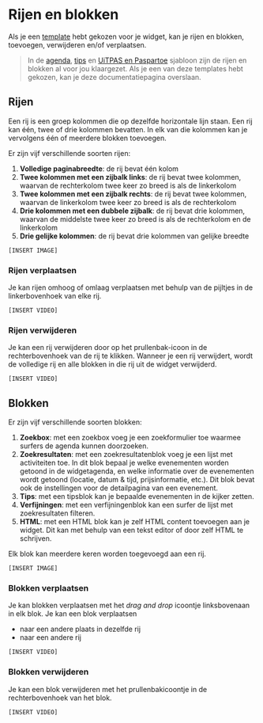 # Rijen en blokken

Als je een [template](./templates.md) hebt gekozen voor je widget, kan je rijen en blokken, toevoegen, verwijderen en/of verplaatsen.

<!-- theme: success -->

> In de [agenda](./templates.md#Agenda), [tips](./templates.md#Tips) en [UiTPAS en Paspartoe](./templates.md#UiTPAS-en-Paspartoe) sjabloon zijn de rijen en blokken al voor jou klaargezet. Als je een van deze templates hebt gekozen, kan je deze documentatiepagina overslaan.

## Rijen

Een rij is een groep kolommen die op dezelfde horizontale lijn staan. Een rij kan één, twee of drie kolommen bevatten. In elk van die kolommen kan je vervolgens één of meerdere blokken toevoegen.

Er zijn vijf verschillende soorten rijen:

1. **Volledige paginabreedte**: de rij bevat één kolom
2. **Twee kolommen met een zijbalk links**: de rij bevat twee kolommen, waarvan de rechterkolom twee keer zo breed is als de linkerkolom
3. **Twee kolommen met een zijbalk rechts**: de rij bevat twee kolommen, waarvan de linkerkolom twee keer zo breed is als de rechterkolom
4. **Drie kolommen met een dubbele zijbalk**: de rij bevat drie kolommen, waarvan de middelste twee keer zo breed is als de rechterkolom en de linkerkolom
5. **Drie gelijke kolommen**: de rij bevat drie kolommen van gelijke breedte

`[INSERT IMAGE]`

### Rijen verplaatsen

Je kan rijen omhoog of omlaag verplaatsen met behulp van de pijltjes in de linkerbovenhoek van elke rij.

`[INSERT VIDEO]`

### Rijen verwijderen

Je kan een rij verwijderen door op het prullenbak-icoon in de rechterbovenhoek van de rij te klikken. Wanneer je een rij verwijdert, wordt de volledige rij en alle blokken in die rij uit de widget verwijderd.

`[INSERT VIDEO]`

## Blokken

Er zijn vijf verschillende soorten blokken:

1. **Zoekbox**: met een zoekbox voeg je een zoekformulier toe waarmee surfers de agenda kunnen doorzoeken.
2. **Zoekresultaten**: met een zoekresultatenblok voeg je een lijst met activiteiten toe. In dit blok bepaal je welke evenementen worden getoond in de widgetagenda, en welke informatie over de evenementen wordt getoond (locatie, datum & tijd, prijsinformatie, etc.). Dit blok bevat ook de instellingen voor de detailpagina van een evenement.
3. **Tips**: met een tipsblok kan je bepaalde evenementen in de kijker zetten.
4. **Verfijningen**: met een verfijningenblok kan een surfer de lijst met zoekresultaten filteren.
5. **HTML**: met een HTML blok kan je zelf HTML content toevoegen aan je widget. Dit kan met behulp van een tekst editor of door zelf HTML te schrijven.

Elk blok kan meerdere keren worden toegevoegd aan een rij.

`[INSERT IMAGE]`

### Blokken verplaatsen

Je kan blokken verplaatsen met het *drag and drop* icoontje linksbovenaan in elk blok. Je kan een blok verplaatsen

* naar een andere plaats in dezelfde rij
* naar een andere rij

`[INSERT VIDEO]`

### Blokken verwijderen

Je kan een blok verwijderen met het prullenbakicoontje in de rechterbovenhoek van het blok.

`[INSERT VIDEO]`
